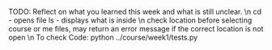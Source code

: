 TODO: Reflect on what you learned this week and what is still unclear.
\n 
cd - opens file
ls - displays what is inside
\n 
check location before selecting course or me files, may return an error message if the correct location is not open
\n
To check Code:
    python ../course/week1/tests.py
